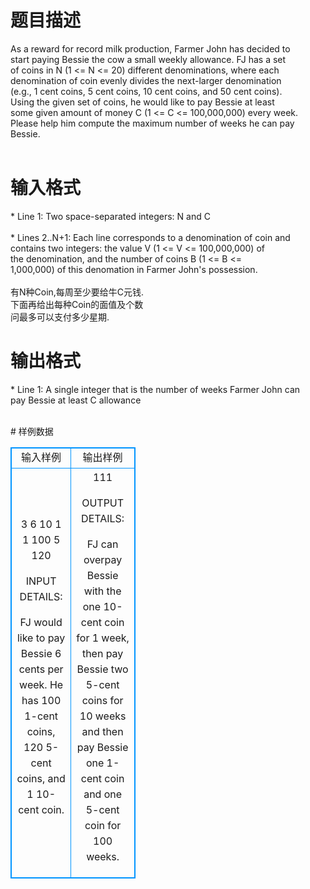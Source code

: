 # 

 
 # 题目描述 
<p>
As a reward for record milk production, Farmer John has decided to<br>start paying Bessie the cow a small weekly allowance. FJ has a set<br>of coins in N (1 <= N <= 20) different denominations, where each<br>denomination of coin evenly divides the next-larger denomination<br>(e.g., 1 cent coins, 5 cent coins, 10 cent coins, and 50 cent coins).<br>Using the given set of coins, he would like to pay Bessie at least<br>some given amount of money C (1 <= C <= 100,000,000) every week.<br>Please help him compute the maximum number of weeks he can pay<br>Bessie.<br><br></p> 

 
 # 输入格式 
<p>
* Line 1: Two space-separated integers: N and C<br><br>* Lines 2..N+1: Each line corresponds to a denomination of coin and<br>        contains two integers: the value V (1 <= V <= 100,000,000) of<br>        the denomination, and the number of coins B (1 <= B <=<br>        1,000,000) of this denomation in Farmer John's possession.<br><br>有N种Coin,每周至少要给牛C元钱.<br>下面再给出每种Coin的面值及个数<br>问最多可以支付多少星期.</p> 

 
 # 输出格式 
<p>
* Line 1: A single integer that is the number of weeks Farmer John can<br>        pay Bessie at least C allowance<br><br></p> 
# 样例数据
<style>
        table,table tr th, table tr td { border:1px solid #0094ff; }
        table { width: 200px; min-height: 25px; line-height: 25px; text-align: center; border-collapse: collapse;}   
    </style>
<table>
	<tr>
		<td>输入样例</td>
		<td>输出样例</td>
	</tr>
<tr><td>3 6
10 1
1 100
5 120

INPUT DETAILS:

FJ would like to pay Bessie 6 cents per week.  He has 100 1-cent coins,
120 5-cent coins, and 1 10-cent coin.
</td><td>111

OUTPUT DETAILS:

FJ can overpay Bessie with the one 10-cent coin for 1 week, then pay Bessie
two 5-cent coins for 10 weeks and then pay Bessie one 1-cent coin and one
5-cent coin for 100 weeks.</td></tr></table>
